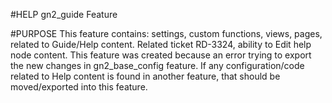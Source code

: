 #HELP
gn2_guide Feature

#PURPOSE
This feature contains: settings, custom functions, views, pages, related to Guide/Help content.
Related ticket RD-3324, ability to Edit help node content.
This feature was created because an error trying to export the new changes in gn2_base_config feature.
If any configuration/code related to Help content is found in another feature, that should be moved/exported into this feature.